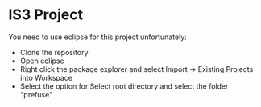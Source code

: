 IS3 Project
===========


You need to use eclipse for this project unfortunately:


* Clone the repository
* Open eclipse
* Right click the package explorer and select Import -> Existing Projects into Workspace
* Select the option for Select root directory and select the folder "prefuse"
